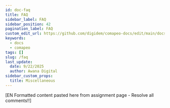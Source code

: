 ```yaml
---
id: doc-faq
title: FAQ
sidebar_label: FAQ
sidebar_position: 42
pagination_label: FAQ
custom_edit_url: https://github.com/digidem/comapeo-docs/edit/main/docs/faq.md
keywords:
  - docs
  - comapeo
tags: []
slug: /faq
last_update:
  date: 9/22/2025
  author: Awana Digital
sidebar_custom_props:
  title: Miscellaneous
---
```


[EN Formatted content pasted here from assignment page - Resolve all comments!!]

